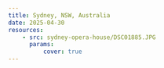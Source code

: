 ```yaml
---
title: Sydney, NSW, Australia
date: 2025-04-30
resources:
    - src: sydney-opera-house/DSC01885.JPG
      params:
          cover: true
---
```

